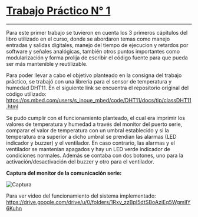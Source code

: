 # **<u>Trabajo Práctico N° 1</u>**
___
Para este primer trabajo se tuvieron en cuenta los 3 primeros cápitulos del libro utilizado en el curso, donde se abordaron temas como manejo entradas y salidas digitales, manejo del tiempo de ejecucion y retardos por software y señales analógicas, también otros puntos importantes como modularización y forma prolija de escribir el código fuente para que pueda ser más mantenible y reutilizable.

Para poder llevar a cabo el objetivo planteado en la consigna del trabajo práctico, se trabajó con una libreria para el sensor de temperatura y humedad DHT11. En el siguiente link se encuentra el repositorio original del código utilizado:
https://os.mbed.com/users/s_inoue_mbed/code/DHT11/docs/tip/classDHT11.html

Se pudo cumplir con el funcionamiento planteado, el cual era imprimir los valores de temperatura y humedad a través del monitor del puerto serie, comparar el valor de temperatura con un umbral establecido y si la temperatura era superior a dicho umbral se prendian las alarmas (LED indicador y buzzer) y el ventilador. En caso contrario, las alarmas y el ventilador se mantenian apagados y hay un LED verde indicador de condiciones normales. Además se contaba con dos botones, uno para la activación/desactivación del buzzer y otro para el ventilador. 

**Captura del monitor de la comunicación serie:**  
  
![Captura](file:///D:/Curso%20de%20Sistemas%20Embebidos%20FIUBA/TP's/Resolución%20del%20TP/Captura.PNG)

Para ver video del funcionamiento del sistema implementado: 
https://drive.google.com/drive/u/0/folders/1Rxv_zzBpI5dtSBoAziEq5WgmIlY6Kuhn
